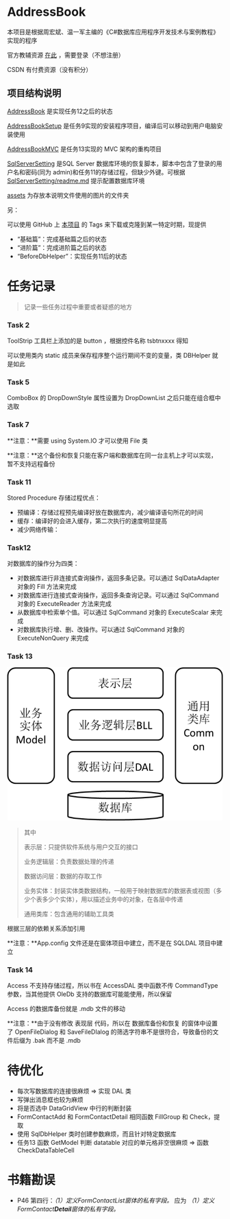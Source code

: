 # AddressBook
本项目是根据周宏斌、温一军主编的《C#数据库应用程序开发技术与案例教程》实现的程序

官方教辅资源 [在此](http://www.hzcourse.com/web/teachRes/detail/3328/209) ，需要登录（不想注册）

CSDN 有付费资源（没有积分）

## 项目结构说明

[AddressBook](./AddressBook) 是实现任务12之后的状态

[AddressBookSetup](./AddressBookSetup) 是任务9实现的安装程序项目，编译后可以移动到用户电脑安装使用

[AddressBookMVC](./AddressBookMVC) 是任务13实现的 MVC 架构的重构项目

[SqlServerSetting](./SqlServerSetting) 是SQL Server 数据库环境的恢复脚本，脚本中包含了登录的用户名和密码(同为 admin)和任务11的存储过程，但缺少外键。可根据 [SqlServerSetting/readme.md](./SqlServerSetting/readme.md) 提示配置数据库环境

[assets](./assets) 为存放本说明文件使用的图片的文件夹

另：

可以使用 GitHub 上 [本项目](https://github.com/Tindoc/AddressBook) 的 Tags 来下载或克隆到某一特定时期，现提供 

- “基础篇”：完成基础篇之后的状态
- “进阶篇”：完成进阶篇之后的状态
- “BeforeDbHelper”：实现任务11后的状态

# 任务记录

> 记录一些任务过程中重要或者疑惑的地方

### Task 2

ToolStrip 工具栏上添加的是 button ，根据控件名称 tsbtnxxxx 得知

可以使用类内 static 成员来保存程序整个运行期间不变的变量，类 DBHelper 就是如此

### Task 5

ComboBox 的 DropDownStyle 属性设置为 DropDownList 之后只能在组合框中选取

### Task 7

**注意：**需要 using System.IO 才可以使用 File 类

**注意：**这个备份和恢复只能在客户端和数据库在同一台主机上才可以实现，暂不支持远程备份

### Task 11

Stored Procedure 存储过程优点：

- 预编译：存储过程预先编译好放在数据库内，减少编译语句所花的时间
- 缓存：编译好的会进入缓存，第二次执行的速度明显提高
- 减少网络传输：

### Task12

对数据库的操作分为四类：

- 对数据库进行非连接式查询操作，返回多条记录。可以通过 SqlDataAdapter 对象的 Fill 方法来完成
- 对数据库进行连接式查询操作，返回多条查询记录。可以通过 SqlCommand 对象的 ExecuteReader 方法来完成
- 从数据库中检索单个值。可以通过 SqlCommand 对象的 ExecuteScalar 来完成
- 对数据库执行增、删、改操作。可以通过 SqlCommand 对象的 ExecuteNonQuery 来完成

### Task 13

![三层架构演变](assets/三层架构演变.png)

> 其中
>
> 表示层：只提供软件系统与用户交互的接口
>
> 业务逻辑层：负责数据处理的传递
>
> 数据访问层：数据的存取工作
>
> 业务实体：封装实体类数据结构，一般用于映射数据库的数据表或视图（多少个表多少个实体），用以描述业务中的对象，在各层中传递
>
> 通用类库：包含通用的辅助工具类

根据三层的依赖关系添加引用

**注意：**App.config 文件还是在窗体项目中建立，而不是在 SQLDAL 项目中建立

### Task 14

Access 不支持存储过程，所以书在 AccessDAL 类中函数不传 CommandType 参数，当其他提供 OleDb 支持的数据库可能能使用，所以保留

Access 的数据库备份就是 .mdb 文件的移动

**注意：**由于没有修改 表现层 代码，所以在 数据库备份和恢复 的窗体中设置了 OpenFileDialog 和 SaveFileDIalog 的筛选字符串不是很符合，导致备份的文件后缀为 .bak 而不是 .mdb

# 待优化

- 每次写数据库的连接很麻烦 => 实现 DAL 类
- 写弹出消息框也较为麻烦
- 将是否选中 DataGridView 中行的判断封装
- FormContactAdd 和 FormContactDetail 相同函数 FillGroup 和 Check，提取
- 使用 SqlDbHelper 类时创建参数麻烦，而且针对特定数据库
- 任务13 函数 GetModel 判断 datatable 对应的单元格非空很麻烦 => 函数 CheckDataTableCell



# 书籍勘误

- P46 第四行：*（1）定义FormContactList窗体的私有字段。* 应为 *（1）定义FormContact**Detail**窗体的私有字段。*

